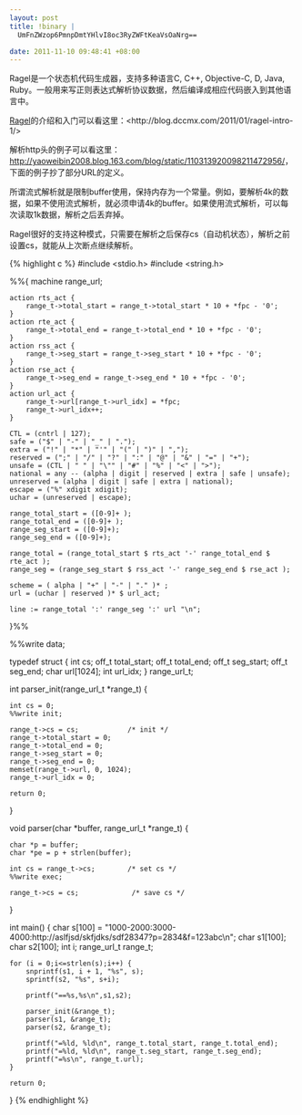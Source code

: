 ```yaml
--- 
layout: post
title: !binary |
  UmFnZWzop6PmnpDmtYHlvI8oc3RyZWFtKeaVsOaNrg==

date: 2011-11-10 09:48:41 +08:00
---
```

Ragel是一个状态机代码生成器，支持多种语言C, C++, Objective-C, D, Java, Ruby。一般用来写正则表达式解析协议数据，然后编译成相应代码嵌入到其他语言中。

[Ragel](http://www.complang.org/ragel/")的介绍和入门可以看这里：<http://blog.dccmx.com/2011/01/ragel-intro-1/>

解析http头的例子可以看这里：<http://yaoweibin2008.blog.163.com/blog/static/110313920098211472956/>，下面的例子抄了部分URL的定义。

所谓流式解析就是限制buffer使用，保持内存为一个常量。例如，要解析4k的数据，如果不使用流式解析，就必须申请4k的buffer。如果使用流式解析，可以每次读取1k数据，解析之后丢弃掉。

Ragel很好的支持这种模式，只需要在解析之后保存cs（自动机状态），解析之前设置cs，就能从上次断点继续解析。

{% highlight c %}
#include <stdio.h>
#include <string.h>

%%{
    machine range_url;

    action rts_act {
        range_t->total_start = range_t->total_start * 10 + *fpc - '0';
    }
    action rte_act {
        range_t->total_end = range_t->total_end * 10 + *fpc - '0';
    }
    action rss_act {
        range_t->seg_start = range_t->seg_start * 10 + *fpc - '0';
    }
    action rse_act {
        range_t->seg_end = range_t->seg_end * 10 + *fpc - '0';
    }
    action url_act {
        range_t->url[range_t->url_idx] = *fpc;
        range_t->url_idx++;
    }

    CTL = (cntrl | 127);
    safe = ("$" | "-" | "_" | ".");
    extra = ("!" | "*" | "'" | "(" | ")" | ",");
    reserved = (";" | "/" | "?" | ":" | "@" | "&" | "=" | "+");
    unsafe = (CTL | " " | "\"" | "#" | "%" | "<" | ">");
    national = any -- (alpha | digit | reserved | extra | safe | unsafe);
    unreserved = (alpha | digit | safe | extra | national);
    escape = ("%" xdigit xdigit);
    uchar = (unreserved | escape);

    range_total_start = ([0-9]+ );
    range_total_end = ([0-9]+ );
    range_seg_start = ([0-9]+);
    range_seg_end = ([0-9]+);

    range_total = (range_total_start $ rts_act '-' range_total_end $ rte_act );
    range_seg = (range_seg_start $ rss_act '-' range_seg_end $ rse_act );

    scheme = ( alpha | "+" | "-" | "." )* ;
    url = (uchar | reserved )* $ url_act;

    line := range_total ':' range_seg ':' url "\n";
}%%

%%write data;

typedef struct {
    int    cs;
    off_t  total_start;
    off_t  total_end;
    off_t  seg_start;
    off_t  seg_end;
    char   url[1024];
    int    url_idx;
} range_url_t;

int parser_init(range_url_t *range_t) {

    int cs = 0;
    %%write init;

    range_t->cs = cs;            /* init */
    range_t->total_start = 0;
    range_t->total_end = 0;
    range_t->seg_start = 0;
    range_t->seg_end = 0;
    memset(range_t->url, 0, 1024);
    range_t->url_idx = 0;

    return 0;
}

void parser(char *buffer, range_url_t *range_t) {

    char *p = buffer;
    char *pe = p + strlen(buffer);

    int cs = range_t->cs;        /* set cs */
    %%write exec;

    range_t->cs = cs;             /* save cs */
}

int main() {
    char s[100] = "1000-2000:3000-4000:http://aslfjsd/skfjdks/sdf28347?p=2834&f=123abc\n";
    char s1[100];
    char s2[100];
    int i;
    range_url_t   range_t;

    for (i = 0;i<=strlen(s);i++) {
        snprintf(s1, i + 1, "%s", s);
        sprintf(s2, "%s", s+i);

        printf("==%s,%s\n",s1,s2);

        parser_init(&range_t);
        parser(s1, &range_t);
        parser(s2, &range_t);

        printf("=%ld, %ld\n", range_t.total_start, range_t.total_end);
        printf("=%ld, %ld\n", range_t.seg_start, range_t.seg_end);
        printf("=%s\n", range_t.url);
    }

    return 0;
}
{% endhighlight %}
